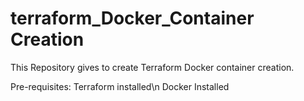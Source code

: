 # terraform_Docker_Container Creation

This Repository gives to create Terraform Docker container creation.

Pre-requisites:
Terraform installed\n
Docker Installed 


